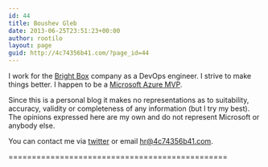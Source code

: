 ```yaml
---
id: 44
title: Boushev Gleb
date: 2013-06-25T23:51:23+00:00
author: rootilo
layout: page
guid: http://4c74356b41.com/?page_id=44
---
```


I work for the [Bright Box](http://bright-box.com) company as a DevOps engineer. I strive to make things better. I happen to be a [Microsoft Azure MVP](https://mvp.microsoft.com/en-us/PublicProfile/5002592?fullName=Gleb%20%20Boushev).

Since this is a personal blog it makes no representations as to suitability, accuracy, validity or completeness of any information (but I try my best).  
The opinions expressed here are my own and do not represent Microsoft or anybody else.

You can contact me via [twitter](https://twitter.com/4c74356b41) or email <hr@4c74356b41.com>.

===============================================
